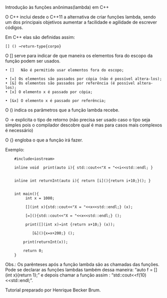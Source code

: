 Introdução às funções anônimas(lambda) em C++


O C++ inclui desde o C++11 a alternativa de criar funções lambda, sendo um dos principais objetivos aumentar a facilidade e agilidade de escrever códigos.

Em C++ elas são definidas assim:

	[] () →return-type{corpo}

O [] serve para indicar de que maneira os elementos fora do escopo da função podem ser usados.

    • []   Não é permitido usar elementos fora do escopo;

    • [=] Os elementos são passados por cópia (não é possível altera-los);
    • [&] Os elementos são passados por referência (é possível altera-los);
    • [x] O elemento x é passado por cópia;

    • [&x] O elemento x é passado por referência;

O () indica os parâmetros que a função lambda recebe.

O → explicita o tipo de retorno (não precisa ser usado caso o tipo seja simples pois o compilador descobre qual é mas para casos mais complexos é necessário)

O {} engloba o que a função irá fazer.

Exemplo:

		#include<iostream>

		inline void  print(auto i){ std::cout<<"X = "<<i<<std::endl; }


		inline int returnInt(auto i){ return [i](){return i+10;}(); }


		int main(){
   			 int x = 1000;

   			 [](int x){std::cout<<"X = "<<x<<std::endl;} (x);

   			 [=](){std::cout<<"X = "<<x<<std::endl;} ();

   			 print([](int x)→int {return x+10;} (x));

    			[&](){x=x+200;} ();

   			print(returnInt(x));

   			return 0;
		}

Obs.: Os parênteses após a função lambda são as chamadas das funções. Pode se declarar as funções lambdas também dessa maneira: “auto  f  = [](int x){return 1};” e depois chamar a função assim : “std::cout<<f(10)<<std::endl;”.


Tutorial preparado por Henrique Becker Brum.
